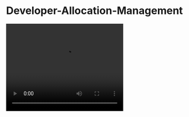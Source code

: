 # Developer-Allocation-Management

<video width="320" height="240" controls>
  <source src="assets/softwareoperation" type="video/mp4">
</video>
